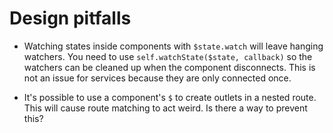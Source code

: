 # Design pitfalls

- Watching states inside components with `$state.watch` will leave hanging watchers. You need to use `self.watchState($state, callback)` so the watchers can be cleaned up when the component disconnects. This is not an issue for services because they are only connected once.

- It's possible to use a component's `$` to create outlets in a nested route. This will cause route matching to act weird. Is there a way to prevent this?
